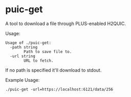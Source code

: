 # puic-get

A tool to download a file through PLUS-enabled H2QUIC. 

Usage:

```
Usage of ./puic-get:
  -path string
    	Path to save file to.
  -url string
    	URL to fetch.
```

If no path is specified it'll download to stdout.


Example Usage:

```
./puic-get -url=https://localhost:6121/data/256
```


